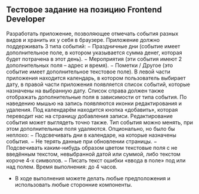 ## Тестовое задание на позицию Frontend Developer
Разработать приложение, позволяющее отмечать события разных видов и хранить их у себя в браузере.
Приложение должно поддерживать 3 типа событий: 
− Праздничные дни (событие имеет дополнительное поле, в котором указывается сумма денег, 
которая будет потрачена в этот день).
− Мероприятия (эти события имеют 2 дополнительных поля – адрес и время).
− Пометки / Другое (это событие имеет дополнительное текстовое поле).
В левой части приложения находится календарь, в котором пользователь выбирает дату, в правой части 
приложения появляется список событий, которые назначены на выбранную дату. Список справа должен 
также отображать дополнительные поля в зависимости от типа события.
По наведению мышью на запись появляются иконки редактирования и удаления.
Под календарём находится кнопка «добавить», которая переводит нас на страницу добавления записи. 
Редактирование события может выглядеть точно также.
Тип события можно менять, при этом дополнительные поля 
удаляются.
Опционально, но было бы неплохо:
− Подсвечивать дни в календаре, на которые 
назначены события.
− Не терять данные при обновлении страницы.
− Подсвечивать каким-нибудь образом цветом 
текстовые поля с не введённым текстом, невыбранной 
датой или суммой, либо текстом короче 4-х символов.
− Писать текст ошибки «ввода в поле» под или над 
полем.
Время выполнения: до 4 часов.
* В ходе выполнения можете делать любые предположения
и использовать любые сторонние компоненты.
